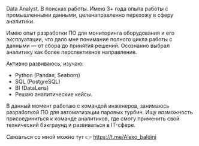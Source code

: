 Data Analyst. В поисках работы.
Имею 3+ года опыта работы с промышленными данными, целенаправленно перехожу в сферу аналитики.

Имею опыт разработки ПО для мониторинга оборудования и его эксплуатации, что дало мне понимание полного цикла работы с данными — от сбора до принятия решений.
Осознанно выбрал аналитику как более перспективное направление.

Активно развиваюсь, изучаю:
- Python (Pandas, Seaborn)
- SQL (PostgreSQL)
- BI (DataLens)
- Решаю аналитические кейсы.

В данный момент работаю с командой инженеров, занимаюсь разработкой ПО для автоматизации паровых турбин. 
Ищу возможность присоединиться к команде аналитиков, где смогу применить свой технический бэкграунд и развиваться в IT-сфере.

Связаться со мной можно тут 👉 https://t.me/Alexo_baldini
